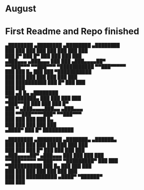 # August
# First Readme and Repo finished

   ▄████████         ▄████████         ▄████████         ▄████████      
  ███    ███        ███    ███        ███    ███        ███    ███      
  ███    █▀         ███    █▀         ███    ███        ███    ███      
 ▄███▄▄▄           ▄███▄▄▄            ███    ███       ▄███▄▄▄▄██▀      
▀▀███▀▀▀          ▀▀███▀▀▀          ▀███████████      ▀▀███▀▀▀▀▀        
  ███               ███    █▄         ███    ███      ▀███████████      
  ███               ███    ███        ███    ███        ███    ███      
  ███               ██████████        ███    █▀         ███    ███      
                                                        ███    ███      
    ███             ▄█    █▄            ▄████████                       
▀█████████▄        ███    ███          ███    ███                       
   ▀███▀▀██        ███    ███          ███    █▀                        
    ███   ▀       ▄███▄▄▄▄███▄▄       ▄███▄▄▄                           
    ███          ▀▀███▀▀▀▀███▀       ▀▀███▀▀▀                           
    ███            ███    ███          ███    █▄                        
    ███            ███    ███          ███    ███                       
   ▄████▀          ███    █▀           ██████████                       
                                                                        
   ▄████████         ▄████████         ▄███████▄       ▄██████▄         
  ███    ███        ███    ███        ███    ███      ███    ███        
  ███    ███        ███    █▀         ███    ███      ███    ███        
 ▄███▄▄▄▄██▀       ▄███▄▄▄            ███    ███      ███    ███        
▀▀███▀▀▀▀▀        ▀▀███▀▀▀          ▀█████████▀       ███    ███        
▀███████████        ███    █▄         ███             ███    ███        
  ███    ███        ███    ███        ███             ███    ███        
  ███    ███        ██████████       ▄████▀            ▀██████▀         
  ███    ███                                                            

